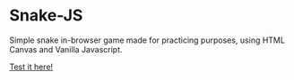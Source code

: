 # Snake-JS
 Simple snake in-browser game made for practicing purposes, using HTML Canvas and Vanilla Javascript.

[Test it here!](https://dan-mqs.github.io/Snake-JS/)
